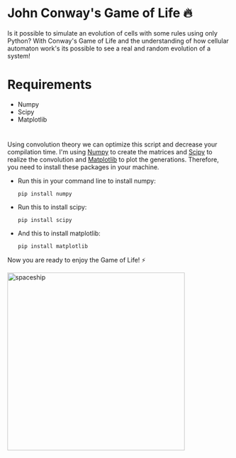 
# John Conway's Game of Life :fire:

Is it possible to simulate an evolution of cells with some rules using only Python? With Conway's Game of Life and the understanding of how cellular automaton work's its possible to see a real and random evolution of a system!

# Requirements

- Numpy
- Scipy
- Matplotlib
  
#

Using convolution theory we can optimize this script and decrease your compilation time. I'm using [Numpy](https://numpy.org/) to create the matrices and [Scipy](https://www.scipy.org/) to realize the convolution and [Matplotlib](https://matplotlib.org
) to plot the generations. Therefore, you need to install these packages in your machine.

- Run this in your command line to install numpy:

    ``` pip install numpy ```

- Run this to install scipy:

    ``` pip install scipy ```

- And this to install matplotlib:
  
  ```pip install matplotlib ```

Now you are ready to enjoy the Game of Life! :zap: 

<img src="myGif.gif" alt="spaceship" style="width:400px;"/>
